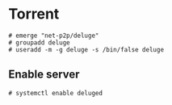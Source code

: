 # Torrent

```ShellSession
# emerge "net-p2p/deluge"
# groupadd deluge
# useradd -m -g deluge -s /bin/false deluge

```

## Enable server

```ShellSession
# systemctl enable deluged
```
